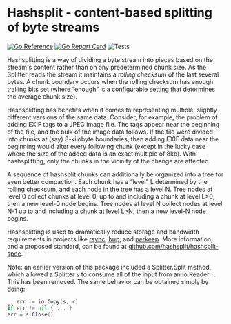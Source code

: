 # Hashsplit - content-based splitting of byte streams

[![Go Reference](https://pkg.go.dev/badge/github.com/bobg/hashsplit.svg)](https://pkg.go.dev/github.com/bobg/hashsplit)
[![Go Report Card](https://goreportcard.com/badge/github.com/bobg/hashsplit)](https://goreportcard.com/report/github.com/bobg/hashsplit)
![Tests](https://github.com/bobg/hashsplit/actions/workflows/go.yml/badge.svg)

Hashsplitting is a way of dividing a byte stream into pieces
based on the stream's content rather than on any predetermined chunk size.
As the Splitter reads the stream it maintains a _rolling checksum_ of the last several bytes.
A chunk boundary occurs when the rolling checksum has enough trailing bits set
(where “enough” is a configurable setting that determines the average chunk size).

Hashsplitting has benefits when it comes to representing multiple,
slightly different versions of the same data.
Consider, for example, the problem of adding EXIF tags to a JPEG image file.
The tags appear near the beginning of the file, and the bulk of the image data follows.
If the file were divided into chunks at (say) 8-kilobyte boundaries,
then adding EXIF data near the beginning would alter every following chunk
(except in the lucky case where the size of the added data is an exact multiple of 8kb).
With hashsplitting, only the chunks in the vicinity of the change are affected.

A sequence of hashsplit chunks can additionally be organized into a tree for even better compaction.
Each chunk has a “level” L determined by the rolling checksum,
and each node in the tree has a level N.
Tree nodes at level 0 collect chunks at level 0,
up to and including a chunk at level L>0;
then a new level-0 node begins.
Tree nodes at level N collect nodes at level N-1
up to and including a chunk at level L>N;
then a new level-N node begins.

Hashsplitting is used to dramatically reduce storage and bandwidth requirements
in projects like
[rsync](https://rsync.samba.org/),
[bup](http://bup.github.io/),
and [perkeep](https://perkeep.org/).
More information,
and a proposed standard,
can be found at
[github.com/hashsplit/hashsplit-spec](github.com/hashsplit/hashsplit-spec).

Note: an earlier version of this package included a Splitter.Split method,
which allowed a Splitter `s` to consume all of the input from an io.Reader `r`.
This has been removed.
The same behavior can be obtained simply by doing:

```go
_, err := io.Copy(s, r)
if err != nil { ... }
err = s.Close()
```
